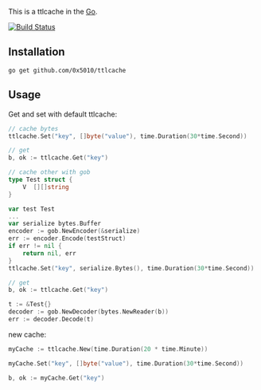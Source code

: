 This is a ttlcache in the [Go](http:golang.org).

[![Build Status](https://travis-ci.org/0x5010/ttlcache.png?branch=master)](https://travis-ci.org/0x5010/ttlcache)

Installation
-----------

	go get github.com/0x5010/ttlcache


Usage
-----------

Get and set with default ttlcache:
```go
// cache bytes
ttlcache.Set("key", []byte("value"), time.Duration(30*time.Second))

// get
b, ok := ttlcache.Get("key")
```
```go
// cache other with gob
type Test struct {
	V  [][]string
}

var test Test
...
var serialize bytes.Buffer
encoder := gob.NewEncoder(&serialize)
err := encoder.Encode(testStruct)
if err != nil {
	return nil, err
}
ttlcache.Set("key", serialize.Bytes(), time.Duration(30*time.Second))

// get
b, ok := ttlcache.Get("key")

t := &Test{}
decoder := gob.NewDecoder(bytes.NewReader(b))
err := decoder.Decode(t)
```
new cache:
```go
myCache := ttlcache.New(time.Duration(20 * time.Minute))

myCache.Set("key", []byte("value"), time.Duration(30*time.Second))

b, ok := myCache.Get("key")

```


